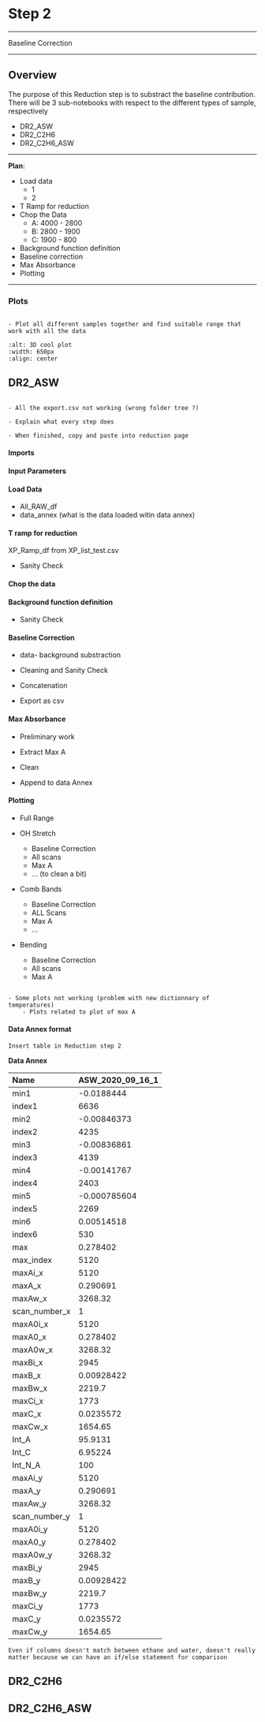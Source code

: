 # Step 2 

***
<p class="emphase">Baseline Correction</p>

***

## Overview

The purpose of this Reduction step is to substract the baseline contribution. There will be 3 sub-notebooks with respect to the different types of sample, respectively
- DR2_ASW
- DR2_C2H6
- DR2_C2H6_ASW

***
**Plan**:
- Load data
    - 1
    - 2
- T Ramp for reduction
- Chop the Data
    - A: 4000 - 2800
    - B: 2800 - 1900
    - C: 1900 - 800
- Background function definition
- Baseline correction
- Max Absorbance
- Plotting

***

### Plots

```{note}

- Plot all different samples together and find suitable range that work with all the data 

```

```{image} Documents/3Dsuccess.png
:alt: 3D cool plot
:width: 650px
:align: center
```

## DR2_ASW

```{warning}

- All the export.csv not working (wrong folder tree ?)

- Explain what every step does 

- When finished, copy and paste into reduction page

```

#### Imports
#### Input Parameters
#### Load Data

- All_RAW_df
- data_annex (what is the data loaded witin data annex)

#### T ramp for reduction

XP_Ramp_df from XP_list_test.csv

- Sanity Check

#### Chop the data

#### Background function definition

- Sanity Check

#### Baseline Correction

- data- background substraction

- Cleaning and Sanity Check

- Concatenation

- Export as csv

#### Max Absorbance

- Preliminary work

- Extract Max A

- Clean 

- Append to data Annex

#### Plotting

- Full Range

- OH Stretch
    - Baseline Correction
    - All scans
    - Max A
    - ... (to clean a bit)
    
- Comb Bands
    - Baseline Correction
    - ALL Scans
    - Max A
    - ...
    
- Bending
    - Baseline Correction
    - All scans
    - Max A
    
```{warning}

- Some plots not working (problem with new dictionnary of temperatures)
    - Plots related to plot of max A

```

#### Data Annex format


```{note}
Insert table in Reduction step 2
```

**Data Annex**

|Name              |   ASW_2020_09_16_1|
| :-------------   |    :------------- |
|min1              |         -0.0188444|
|index1            |               6636|
|min2              |        -0.00846373|
|index2            |               4235|
|min3              |        -0.00836861|
|index3            |               4139|
|min4              |        -0.00141767|
|index4            |               2403|
|min5              |       -0.000785604|
|index5            |               2269|
|min6              |         0.00514518|
|index6            |                530|
|max               |           0.278402|
|max_index         |               5120|
|maxAi_x           |               5120|
|maxA_x            |           0.290691|
|maxAw_x           |            3268.32|
|scan_number_x     |                  1|
|maxA0i_x          |               5120|
|maxA0_x           |           0.278402|
|maxA0w_x          |            3268.32|
|maxBi_x           |               2945|
|maxB_x            |         0.00928422|
|maxBw_x           |             2219.7|
|maxCi_x           |               1773|
|maxC_x            |          0.0235572|
|maxCw_x           |            1654.65|
|Int_A             |            95.9131|
|Int_C             |            6.95224|
|Int_N_A           |                100|
|maxAi_y           |               5120|
|maxA_y            |           0.290691|
|maxAw_y           |            3268.32|
|scan_number_y     |                  1|
|maxA0i_y          |               5120|
|maxA0_y           |           0.278402|
|maxA0w_y          |            3268.32|
|maxBi_y           |               2945|
|maxB_y            |         0.00928422|
|maxBw_y           |             2219.7|
|maxCi_y           |               1773|
|maxC_y            |          0.0235572|
|maxCw_y           |            1654.65|

```{note}
Even if columns doesn't match between ethane and water, doesn't really matter because we can have an if/else statement for comparison
```

    

## DR2_C2H6




## DR2_C2H6_ASW

